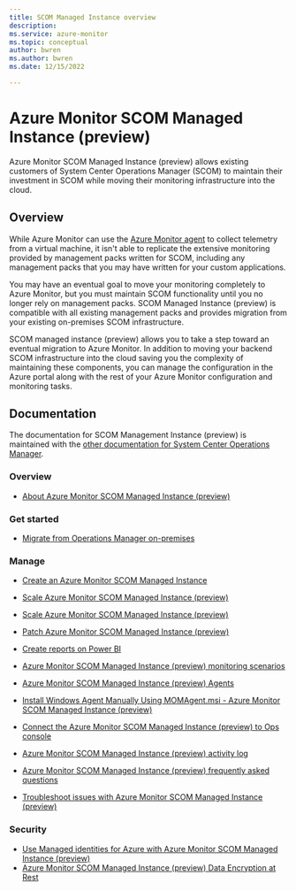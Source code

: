 ```yaml
---
title: SCOM Managed Instance overview
description: 
ms.service: azure-monitor
ms.topic: conceptual
author: bwren
ms.author: bwren
ms.date: 12/15/2022

---
```


# Azure Monitor SCOM Managed Instance (preview)

Azure Monitor SCOM Managed Instance (preview) allows existing customers of System Center Operations Manager (SCOM) to maintain their investment in SCOM while moving their monitoring infrastructure into the cloud.

## Overview

While Azure Monitor can use the [Azure Monitor agent](../agents/agents-overview.md) to collect telemetry from a virtual machine, it isn't able to replicate the extensive monitoring provided by management packs written for SCOM, including any management packs that you may have written for your custom applications. 

You may have an eventual goal to move your monitoring completely to Azure Monitor, but you must maintain SCOM functionality until you no longer rely on management packs. SCOM Managed Instance (preview) is compatible with all existing management packs and provides migration from your existing on-premises SCOM infrastructure.

SCOM managed instance (preview) allows you to take a step toward an eventual migration to Azure Monitor. In addition to moving your backend SCOM infrastructure into the cloud saving you the complexity of maintaining these components, you can manage the configuration in the Azure portal along with the rest of your Azure Monitor configuration and monitoring tasks. 


## Documentation
The documentation for SCOM Management Instance (preview) is maintained with the [other documentation for System Center Operations Manager](/system-center/scom).

### Overview

- [About Azure Monitor SCOM Managed Instance (preview)](/system-center/scom/operations-manager-managed-instance-overview)

### Get started

- [Migrate from Operations Manager on-premises](/system-center/scom/migrate-to-operations-manager-managed-instance)


### Manage

- [Create an Azure Monitor SCOM Managed Instance](/system-center/scom/create-operations-manager-managed-instance)
- [Scale Azure Monitor SCOM Managed Instance (preview)](/system-center/scom/scale-scom-managed-instance)
- [Scale Azure Monitor SCOM Managed Instance (preview)](/system-center/scom/scale-scom-managed-instance)
- [Patch Azure Monitor SCOM Managed Instance (preview)](/system-center/scom/patch-scom-managed-instance)
- [Create reports on Power BI](/system-center/scom/operations-manager-managed-instance-create-reports-on-power-bi)
- [Azure Monitor SCOM Managed Instance (preview) monitoring scenarios](/system-center/scom/scom-managed-instance-monitoring-scenarios)
- [Azure Monitor SCOM Managed Instance (preview) Agents](/system-center/scom/plan-planning-agent-deployment-scom-managed-instance)
- [Install Windows Agent Manually Using MOMAgent.msi - Azure Monitor SCOM Managed Instance (preview)](/system-center/scom/manage-deploy-windows-agent-manually-scom-managed-instance)


- [Connect the Azure Monitor SCOM Managed Instance (preview) to Ops console](/system-center/scom/connect-managed-instance-ops-console)

- [Azure Monitor SCOM Managed Instance (preview) activity log](/system-center/scom/scom-mi-activity-log)

- [Azure Monitor SCOM Managed Instance (preview) frequently asked questions](/system-center/scom/operations-manager-managed-instance-common-questions)
- [Troubleshoot issues with Azure Monitor SCOM Managed Instance (preview)](/system-center/scom/troubleshoot-scom-managed-instance)

### Security
- [Use Managed identities for Azure with Azure Monitor SCOM Managed Instance (preview)](/system-center/scom/use-managed-identities-with-scom-mi)
- [Azure Monitor SCOM Managed Instance (preview) Data Encryption at Rest](/system-center/scom/scom-mi-data-encryption-at-rest)